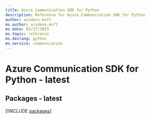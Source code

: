 ```yaml
---
title: Azure Communication SDK for Python
description: Reference for Azure Communication SDK for Python
author: acsdevx-msft
ms.author: acsdevx-msft
ms.data: 02/27/2023
ms.topic: reference
ms.devlang: python
ms.service: communication
---
```

# Azure Communication SDK for Python - latest
## Packages - latest
[!INCLUDE [packages](communication-index.md)]